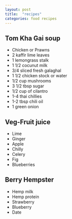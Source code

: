 ```yaml
---
layout: post
title:  "recipes"
categories: food recipes
---
```


## Tom Kha Gai soup
* Chicken or Prawns
* 2 kaffir lime leaves
* 1 lemongrass stalk
* 1 1/2 cocunut milk
* 3/4 sliced fresh galaghal
* 1 1/2 chicken stock or water
* 1/2 cup mushrooms
* 3 1/2 tbsp sugar
* 1/2 cup of cilantro
* 1-4 thai chillies
* 1-2 tbsp chili oil
* 1 green onion  


## Veg-Fruit juice
* Lime
* Ginger
* Apple
* Chilly
* Celery
* Fig
* Blueberries  


## Berry Hempster
* Hemp milk
* Hemp protein
* Strawberry
* Blueberry
* Date
